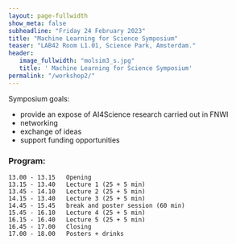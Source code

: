 ```yaml
---
layout: page-fullwidth 
show_meta: false
subheadline: "Friday 24 February 2023"
title: "Machine Learning for Science Symposium"
teaser: "LAB42 Room L1.01, Science Park, Amsterdam."
header:
   image_fullwidth: "molsim3_s.jpg"
   title: ' Machine Learning for Science Symposium'
permalink: "/workshop2/"
---
```




Symposium goals: 
 - provide an expose of AI4Science research carried out in FNWI
 - networking
 - exchange of ideas
 - support funding opportunities

### Program:

	13.00 - 13.15	Opening
	13.15 - 13.40	Lecture 1 (25 + 5 min)
	13.45 - 14.10	Lecture 2 (25 + 5 min)
	14.15 - 13.40	Lecture 3 (25 + 5 min)
	14.45 - 15.45	break and poster session (60 min)
	15.45 - 16.10	Lecture 4 (25 + 5 min)
	16.15 - 16.40	Lecture 5 (25 + 5 min)
	16.45 - 17.00	Closing
	17.00 - 18.00	Posters + drinks



